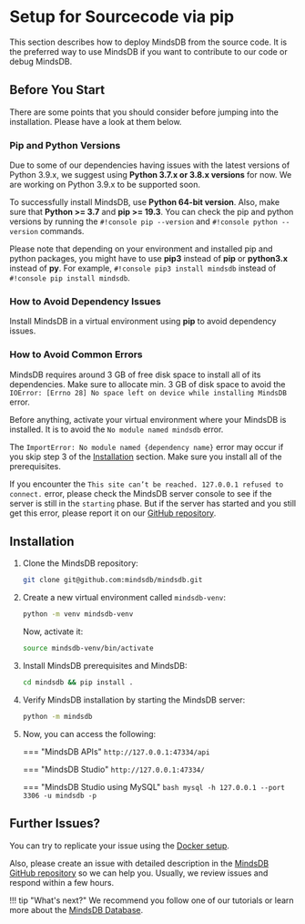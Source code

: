 # Setup for Sourcecode via pip

This section describes how to deploy MindsDB from the source code. It is the preferred way to use MindsDB if you want to contribute to our code or debug MindsDB.

## Before You Start

There are some points that you should consider before jumping into the installation. Please have a look at them below.

### Pip and Python Versions

Due to some of our dependencies having issues with the latest versions of Python 3.9.x, we suggest using **Python 3.7.x or 3.8.x versions** for now. We are working on Python 3.9.x to be supported soon.

To successfully install MindsDB, use **Python 64-bit version**. Also, make sure that **Python >= 3.7** and **pip >= 19.3**. You can check the pip and python versions by running the `#!console pip --version` and `#!console python --version` commands.

Please note that depending on your environment and installed pip and python packages, you might have to use **pip3** instead of **pip** or **python3.x** instead of **py**. For example, `#!console pip3 install mindsdb` instead of `#!console pip install mindsdb`.

### How to Avoid Dependency Issues

Install MindsDB in a virtual environment using **pip** to avoid dependency issues.

### How to Avoid Common Errors

MindsDB requires around 3 GB of free disk space to install all of its dependencies. Make sure to allocate min. 3 GB of disk space to avoid the `IOError: [Errno 28] No space left on device while installing MindsDB` error.

Before anything, activate your virtual environment where your MindsDB is installed. It is to avoid the `No module named mindsdb` error.

The `ImportError: No module named {dependency name}` error may occur if you skip step 3 of the [Installation](#installation) section. Make sure you install all of the prerequisites.

If you encounter the `This site can’t be reached. 127.0.0.1 refused to connect.` error, please check the MindsDB server console to see if the server is still in the `starting` phase. But if the server has started and you still get this error, please report it on our [GitHub repository](https://github.com/mindsdb/mindsdb/issues).

## Installation

1. Clone the MindsDB repository:

    ```bash
    git clone git@github.com:mindsdb/mindsdb.git
    ```

2. Create a new virtual environment called `mindsdb-venv`:

    ```bash
    python -m venv mindsdb-venv
    ```

    Now, activate it:

    ```bash
    source mindsdb-venv/bin/activate
    ```

3. Install MindsDB prerequisites and MindsDB:

    ```bash
    cd mindsdb && pip install .
    ```

4. Verify MindsDB installation by starting the MindsDB server:

    ```bash
    python -m mindsdb
    ```

5. Now, you can access the following:

    === "MindsDB APIs"
        ```
        http://127.0.0.1:47334/api
        ```

    === "MindsDB Studio"
        ```
        http://127.0.0.1:47334/
        ```

    === "MindsDB Studio using MySQL"
        ```bash
        mysql -h 127.0.0.1 --port 3306 -u mindsdb -p
        ```

## Further Issues?

You can try to replicate your issue using the [Docker setup](/setup/self-hosted/docker/).

Also, please create an issue with detailed description in the [MindsDB GitHub repository](https://github.com/mindsdb/mindsdb/issues) so we can help you. Usually, we review issues and respond within a few hours.

!!! tip "What's next?"
    We recommend you follow one of our tutorials or learn more about the [MindsDB Database](/sql/table-structure/).
